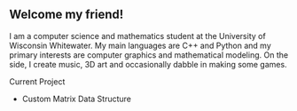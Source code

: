 ## Welcome my friend!

I am a computer science and mathematics student at the University of Wisconsin Whitewater.
My main languages are C++ and Python and my primary interests are computer graphics and mathematical modeling.
On the side, I create music, 3D art and occasionally dabble in making some games.

Current Project
- Custom Matrix Data Structure
